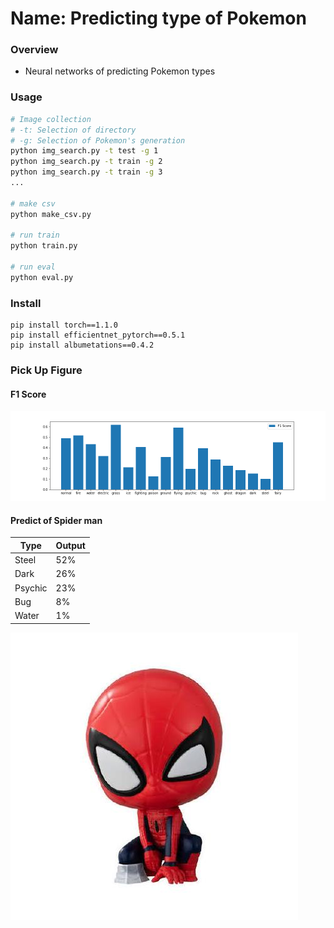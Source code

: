 Name: Predicting type of Pokemon
====

### Overview
- Neural networks of predicting Pokemon types

### Usage
```bash
# Image collection
# -t: Selection of directory
# -g: Selection of Pokemon's generation
python img_search.py -t test -g 1
python img_search.py -t train -g 2
python img_search.py -t train -g 3
...

# make csv
python make_csv.py

# run train
python train.py

# run eval
python eval.py
```

### Install
```
pip install torch==1.1.0
pip install efficientnet_pytorch==0.5.1
pip install albumetations==0.4.2
```

### Pick Up Figure
#### F1 Score

![F1 Score](https://github.com/spider-man-tm/predict_type_of_pokemon/blob/master/export_figure/f1_score.png)

#### Predict of Spider man

|Type |Output
|---|---
|Steel |52%
|Dark　|26%
|Psychic |23%
|Bug　|8%
|Water |1%

![Spiderman](https://github.com/spider-man-tm/readme_figure/blob/master/spider-man.jpg)